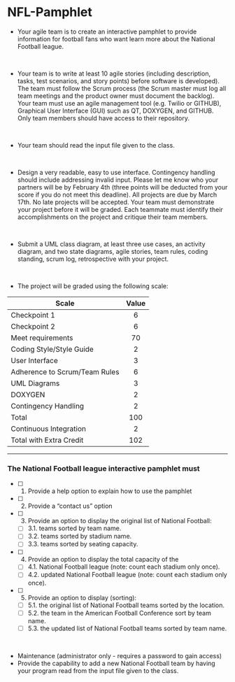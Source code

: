 # NFL-Pamphlet
- Your agile team is to create an interactive pamphlet to provide information for football fans who want learn more about the National Football league.
<br/>

-  Your team is to write at least 10 agile stories (including description, tasks, test scenarios, and story points) before software is developed).  The team must follow the Scrum process (the Scrum master must log all team meetings and the product owner must document the backlog). Your team must use an agile management tool (e.g. Twilio or GITHUB), Graphical User Interface (GUI) such as QT, DOXYGEN, and GITHUB.    Only team members should have access to their repository.
<br/>

- Your team should read the input file given to the class.
<br/>

- Design a very readable, easy to use interface. Contingency handling should include addressing invalid input. Please let me know who your partners will be by February 4th (three points will be deducted from your score if you do not meet this deadline). All projects are due by March 17th. No late projects will be accepted. Your team must demonstrate your project before it will be graded.   Each teammate must identify their accomplishments on the project and critique their team members.
<br/>

- Submit a UML class diagram, at least three use cases, an activity diagram, and two state diagrams, agile stories, team rules, coding standing, scrum log, retrospective with your project.
<br/>

- The project will be graded using the following scale:

| Scale | Value |
| ----- | :---: |
| Checkpoint 1 | 6 |
| Checkpoint 2 | 6 |
| Meet requirements | 70 |
| Coding Style/Style Guide | 2 |
| User Interface | 3 |
| Adherence to Scrum/Team Rules | 6 |
| UML Diagrams | 3 |
| DOXYGEN | 2 |
| Contingency Handling | 2 |
| Total | 100 |
| Continuous Integration | 2 |
| Total with Extra Credit | 102 |

-----------------------------------
### The National Football league interactive pamphlet must
- [ ] 1.  Provide a help option to explain how to use the pamphlet
- [ ] 2.  Provide a “contact us” option
- [ ] 3.  Provide an option to display the original list of National Football:
    + [ ] 3.1.  teams sorted by team name.
    + [ ] 3.2.  teams sorted by stadium name.
    + [ ] 3.3.  teams sorted by seating capacity.
- [ ] 4.  Provide an option to display the total capacity of the 
    + [ ] 4.1.  National Football league (note: count each stadium only once).
    + [ ] 4.2.  updated National Football league (note: count each stadium only once).
- [ ] 5.  Provide an option to display (sorting):
    + [ ] 5.1.  the original list of National Football teams sorted by the location.
    + [ ] 5.2.  the team in the American Football Conference sort by team name.
    + [ ] 5.3.  the updated list of National Football teams sorted by team name.
<br/>

- Maintenance (administrator only - requires a password to gain access)
- Provide the capability to add  a new National Football team by having your program read from the input file given to the class.
